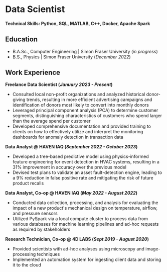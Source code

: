 # Data Scientist

#### Technical Skills: Python, SQL, MATLAB, C++, Docker, Apache Spark

## Education	
- B.A.Sc., Computer Engineering | Simon Fraser University (_in progress_)
- B.S., Physics | Simon Fraser University (_December 2022_)

## Work Experience
**Freelance Data Scientist (_January 2023 - Present_)**
- Consulted local non-profit organizations and analyzed historical donor-giving trends, resulting in more efficient advertising campaigns and identification of donors most likely to convert into monthly donors
- Leveraged principal component analysis (PCA) to determine customer segments, distinguishing characteristics of customers who spend larger than the average spend per customer
- Developed comprehensive documentation and provided training to clients on how to effectively utilize and interpret the monitoring dashboards for anomaly detection in transaction data

**Data Analyst @ HAVEN IAQ (_September 2022 - October 2023_)**
- Developed a tree-based predictive model using physics-informed feature engineering for event detection in HVAC systems, resulting in a 31% improvement in accuracy over the previous model
- Devised test plans to validate an asset fault-detection engine, leading to a 9% reduction in false 
positive rate and mitigating the risk of future product recalls

**Data Analyst, Co-op @ HAVEN IAQ (_May 2022 - August 2022_)**
- Conducted data collection, processing, and analysis for evaluating the impact of a new product's mechanical design on temperature, airflow, and pressure sensors
- Utilized PySpark via a local compute cluster to process data from various databases for machine learning pipelines and ad-hoc requests as required by stakeholders

**Research Technician, Co-op @ 4D LABS (_Sept 2019 - August 2020_)**
- Provided scientists with ad-hoc analyses using microscopy and image-processing techniques
- Implemented an automation system for ingesting client data and storing it to the cloud
